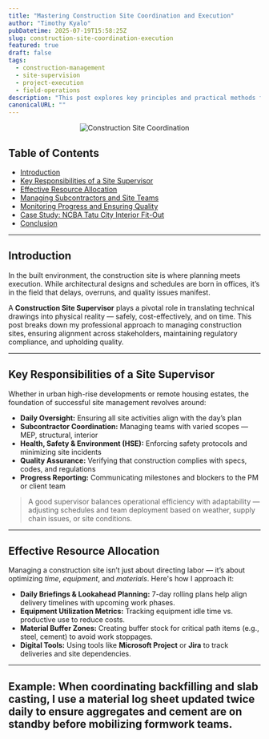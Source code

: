 ```yaml
---
title: "Mastering Construction Site Coordination and Execution"
author: "Timothy Kyalo"
pubDatetime: 2025-07-19T15:58:25Z
slug: construction-site-coordination-execution
featured: true
draft: false
tags:
  - construction-management
  - site-supervision
  - project-execution
  - field-operations
description: "This post explores key principles and practical methods for managing construction sites effectively, focusing on supervision, resource allocation, contractor coordination, and timely delivery of quality infrastructure."
canonicalURL: ""
---
```


<p align="center">
  <img src="/images/wrteb.jpg" alt="Construction Site Coordination" style="max-width: 100%; height: auto;" />
</p>

## Table of Contents
- [Introduction](#introduction)  
- [Key Responsibilities of a Site Supervisor](#key-responsibilities-of-a-site-supervisor)  
- [Effective Resource Allocation](#effective-resource-allocation)  
- [Managing Subcontractors and Site Teams](#managing-subcontractors-and-site-teams)  
- [Monitoring Progress and Ensuring Quality](#monitoring-progress-and-ensuring-quality)  
- [Case Study: NCBA Tatu City Interior Fit-Out](#case-study-ncba-tatu-city-interior-fit-out)  
- [Conclusion](#conclusion)  

---

## Introduction

In the built environment, the construction site is where planning meets execution. While architectural designs and schedules are born in offices, it’s in the field that delays, overruns, and quality issues manifest.

A **Construction Site Supervisor** plays a pivotal role in translating technical drawings into physical reality — safely, cost-effectively, and on time. This post breaks down my professional approach to managing construction sites, ensuring alignment across stakeholders, maintaining regulatory compliance, and upholding quality.

---

## Key Responsibilities of a Site Supervisor

Whether in urban high-rise developments or remote housing estates, the foundation of successful site management revolves around:

- **Daily Oversight:** Ensuring all site activities align with the day’s plan
- **Subcontractor Coordination:** Managing teams with varied scopes — MEP, structural, interior
- **Health, Safety & Environment (HSE):** Enforcing safety protocols and minimizing site incidents
- **Quality Assurance:** Verifying that construction complies with specs, codes, and regulations
- **Progress Reporting:** Communicating milestones and blockers to the PM or client team

> A good supervisor balances operational efficiency with adaptability — adjusting schedules and team deployment based on weather, supply chain issues, or site conditions.

---

## Effective Resource Allocation

Managing a construction site isn’t just about directing labor — it’s about optimizing *time*, *equipment*, and *materials*. Here's how I approach it:

- **Daily Briefings & Lookahead Planning:** 7-day rolling plans help align delivery timelines with upcoming work phases.
- **Equipment Utilization Metrics:** Tracking equipment idle time vs. productive use to reduce costs.
- **Material Buffer Zones:** Creating buffer stock for critical path items (e.g., steel, cement) to avoid work stoppages.
- **Digital Tools:** Using tools like **Microsoft Project** or **Jira** to track deliveries and site dependencies.

---
Example: When coordinating backfilling and slab casting, I use a material log sheet updated twice daily to ensure aggregates and cement are on standby before mobilizing formwork teams.
---